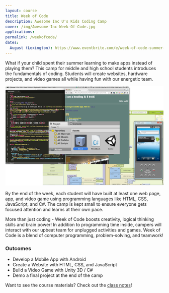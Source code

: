 ```yaml
---
layout: course
title: Week of Code
description: Awesome Inc U's Kids Coding Camp
cover: /img/Awesome-Inc-Week-Of-Code.jpg
applications: 
permalink: /weekofcode/
dates:
  August (Lexington): https://www.eventbrite.com/e/week-of-code-summer-camp-august-lexington-tickets-21394811457
---
```


What if your child spent their summer learning to make apps instead of playing them? This camp for middle and high school students introduces the fundamentals of coding. Students will create websites, hardware projects, and video games all while having fun with our energetic team.

![Week of Code screenshots of app, game, website](/img/weekofcode_screenshots.png)

By the end of the week, each student will have built at least one web page, app, and video game using programming languages like HTML, CSS, JavaScript, and C#. The camp is kept small to ensure everyone gets focused attention and learns at their own pace.

More than just coding - Week of Code boosts creativity, logical thinking skills and brain power! In addition to programming time inside, campers will interact with our upbeat team for unplugged activities and games. Week of Code is a blend of computer programming, problem-solving, and teamwork!

### Outcomes

- Develop a Mobile App with Android
- Create a Website with HTML, CSS, and JavaScript
- Build a Video Game with Unity 3D / C#
- Demo a final project at the end of the camp

Want to see the course materials? Check out the [class notes](/notes/weekofcode/)!